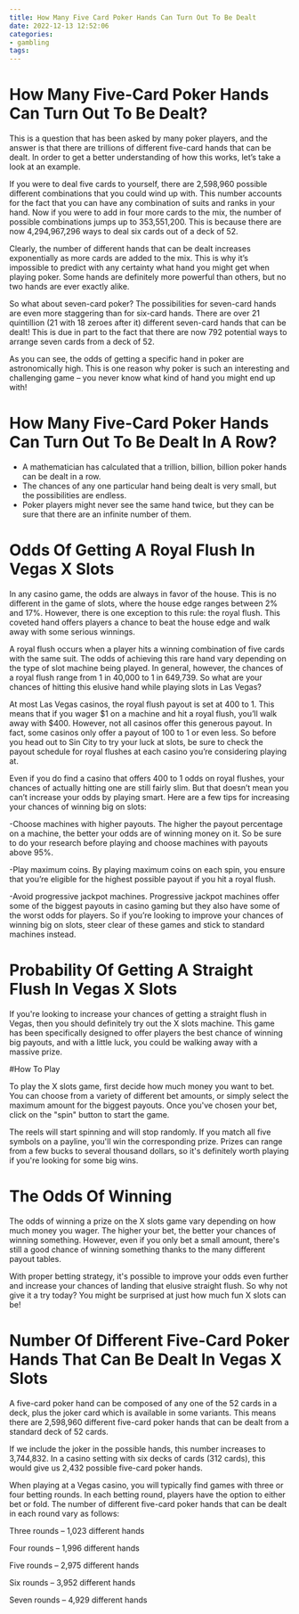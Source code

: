 ```yaml
---
title: How Many Five Card Poker Hands Can Turn Out To Be Dealt
date: 2022-12-13 12:52:06
categories:
- gambling
tags:
---
```



#  How Many Five-Card Poker Hands Can Turn Out To Be Dealt?

This is a question that has been asked by many poker players, and the answer is that there are trillions of different five-card hands that can be dealt. In order to get a better understanding of how this works, let’s take a look at an example.

If you were to deal five cards to yourself, there are 2,598,960 possible different combinations that you could wind up with. This number accounts for the fact that you can have any combination of suits and ranks in your hand. Now if you were to add in four more cards to the mix, the number of possible combinations jumps up to 353,551,200. This is because there are now 4,294,967,296 ways to deal six cards out of a deck of 52.

Clearly, the number of different hands that can be dealt increases exponentially as more cards are added to the mix. This is why it’s impossible to predict with any certainty what hand you might get when playing poker. Some hands are definitely more powerful than others, but no two hands are ever exactly alike.

So what about seven-card poker? The possibilities for seven-card hands are even more staggering than for six-card hands. There are over 21 quintillion (21 with 18 zeroes after it) different seven-card hands that can be dealt! This is due in part to the fact that there are now 792 potential ways to arrange seven cards from a deck of 52.

As you can see, the odds of getting a specific hand in poker are astronomically high. This is one reason why poker is such an interesting and challenging game – you never know what kind of hand you might end up with!

#  How Many Five-Card Poker Hands Can Turn Out To Be Dealt In A Row?

- A mathematician has calculated that a trillion, billion, billion poker hands can be dealt in a row.
- The chances of any one particular hand being dealt is very small, but the possibilities are endless.
- Poker players might never see the same hand twice, but they can be sure that there are an infinite number of them.

#  Odds Of Getting A Royal Flush In Vegas X Slots

In any casino game, the odds are always in favor of the house. This is no different in the game of slots, where the house edge ranges between 2% and 17%. However, there is one exception to this rule: the royal flush. This coveted hand offers players a chance to beat the house edge and walk away with some serious winnings.

A royal flush occurs when a player hits a winning combination of five cards with the same suit. The odds of achieving this rare hand vary depending on the type of slot machine being played. In general, however, the chances of a royal flush range from 1 in 40,000 to 1 in 649,739. So what are your chances of hitting this elusive hand while playing slots in Las Vegas?

At most Las Vegas casinos, the royal flush payout is set at 400 to 1. This means that if you wager $1 on a machine and hit a royal flush, you’ll walk away with $400. However, not all casinos offer this generous payout. In fact, some casinos only offer a payout of 100 to 1 or even less. So before you head out to Sin City to try your luck at slots, be sure to check the payout schedule for royal flushes at each casino you’re considering playing at.

Even if you do find a casino that offers 400 to 1 odds on royal flushes, your chances of actually hitting one are still fairly slim. But that doesn’t mean you can’t increase your odds by playing smart. Here are a few tips for increasing your chances of winning big on slots:

-Choose machines with higher payouts. The higher the payout percentage on a machine, the better your odds are of winning money on it. So be sure to do your research before playing and choose machines with payouts above 95%.

-Play maximum coins. By playing maximum coins on each spin, you ensure that you’re eligible for the highest possible payout if you hit a royal flush.

-Avoid progressive jackpot machines. Progressive jackpot machines offer some of the biggest payouts in casino gaming but they also have some of the worst odds for players. So if you’re looking to improve your chances of winning big on slots, steer clear of these games and stick to standard machines instead.

#  Probability Of Getting A Straight Flush In Vegas X Slots

If you're looking to increase your chances of getting a straight flush in Vegas, then you should definitely try out the X slots machine. This game has been specifically designed to offer players the best chance of winning big payouts, and with a little luck, you could be walking away with a massive prize.

#How To Play

To play the X slots game, first decide how much money you want to bet. You can choose from a variety of different bet amounts, or simply select the maximum amount for the biggest payouts. Once you've chosen your bet, click on the "spin" button to start the game.

The reels will start spinning and will stop randomly. If you match all five symbols on a payline, you'll win the corresponding prize. Prizes can range from a few bucks to several thousand dollars, so it's definitely worth playing if you're looking for some big wins.

# The Odds Of Winning

The odds of winning a prize on the X slots game vary depending on how much money you wager. The higher your bet, the better your chances of winning something. However, even if you only bet a small amount, there's still a good chance of winning something thanks to the many different payout tables.

With proper betting strategy, it's possible to improve your odds even further and increase your chances of landing that elusive straight flush. So why not give it a try today? You might be surprised at just how much fun X slots can be!

#  Number Of Different Five-Card Poker Hands That Can Be Dealt In Vegas X Slots

A five-card poker hand can be composed of any one of the 52 cards in a deck, plus the joker card which is available in some variants. This means there are 2,598,960 different five-card poker hands that can be dealt from a standard deck of 52 cards.

If we include the joker in the possible hands, this number increases to 3,744,832. In a casino setting with six decks of cards (312 cards), this would give us 2,432 possible five-card poker hands.

When playing at a Vegas casino, you will typically find games with three or four betting rounds. In each betting round, players have the option to either bet or fold. The number of different five-card poker hands that can be dealt in each round vary as follows:

Three rounds – 1,023 different hands

Four rounds – 1,996 different hands

Five rounds – 2,975 different hands

Six rounds – 3,952 different hands

Seven rounds – 4,929 different hands